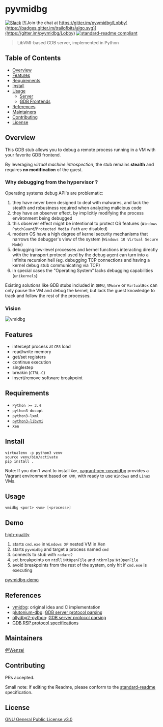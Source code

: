# pyvmidbg

[![Slack](https://maxcdn.icons8.com/Color/PNG/48/Mobile/slack-48.png)](https://vmidbg.slack.com)
[![Join the chat at https://gitter.im/pyvmidbg/Lobby](https://badges.gitter.im/trailofbits/algo.svg)](https://gitter.im/pyvmidbg/Lobby)
[![standard-readme compliant](https://img.shields.io/badge/readme%20style-standard-brightgreen.svg?style=flat-square)](https://github.com/RichardLitt/standard-readme)


> LibVMI-based GDB server, implemented in Python

## Table of Contents

- [Overview](#overview)
- [Features](#features)
- [Requirements](#requirements)
- [Install](#install)
- [Usage](#usage)
    - [Server](#server)
    - [GDB Frontends](#gdb-frontends)
 - [References](#references)
 - [Maintainers](#maintainers)
 - [Contributing](#contributing)
 - [License](#license)

## Overview

This GDB stub allows you to debug a remote process running in a VM with
your favorite GDB frontend.

By leveraging *virtual machine introspection*, the stub remains **stealth** and requires 
**no modification** of the guest.

### Why debugging from the hypervisor ?

Operating systems debug API's are problematic:

1. they have never been designed to deal with malwares, and lack the stealth and robustness required when 
analyzing malicious code
2. they have an observer effect, by implicitly modifying the process environment being debugged
3. this observer effect might be intentional to protect OS features (`Windows PatchGuard`/`Protected Media Path` are disabled)
4. modern OS have a high degree of kernel security mechanisms that narrows the debugger's view of the system
 (`Windows 10 Virtual Secure Mode`)
5. debugging low-level processes and kernel functions interacting directly with the transport protocol used by the debug agent can
    turn into a infinite recursion hell (eg. debugging TCP connections and having a kernel debug stub communicating via TCP)
5. in special cases the "Operating System" lacks debugging capabilities (`unikernels`)

Existing solutions like GDB stubs included in `QEMU`, `VMware` or `VirtualBox` can only
pause the VM and debug the kernel, but lack the guest knowledge to track and follow the rest of the processes.

### Vision

![vmidbg](https://user-images.githubusercontent.com/964610/53703373-9fed3580-3e11-11e9-96f8-47b3f38044cf.jpg)

## Features

- intercept process at `CR3` load
- read/write memory
- get/set registers
- continue execution
- singlestep
- breakin (`CTRL-C`)
- insert/remove software breakpoint

## Requirements

- `Python >= 3.4`
- `python3-docopt`
- `python3-lxml`
- [`python3-libvmi`](https://github.com/libvmi/python)
- `Xen`

## Install

~~~
virtualenv -p python3 venv
source venv/bin/activate
pip install .
~~~

Note: If you don't want to install `Xen`, [vagrant-xen-pyvmidbg](https://github.com/Wenzel/vagrant-xen-pyvmidbg)
provides a Vagrant environment based on `KVM`, with ready to use `Windows` and `Linux` VMs.

## Usage

~~~
vmidbg <port> <vm> [<process>]
~~~

## Demo

[high-quality](https://drive.google.com/open?id=1clumU_P8K-M1mgQ4RaNVSrWg6sxojw8d)

1. starts `cmd.exe` in `Windows XP` nested VM in Xen
2. starts `pyvmidbg` and target a process named `cmd`
3. connects to stub with `radare2`
4. set breakpoints on `ntdll!NtOpenFile` and `ntkrnlpa!NtOpenFile`
5. avoid breakpoints from the rest of the system, only hit if `cmd.exe` is executing

[pyvmidbg-demo](https://github.com/Wenzel/wenzel.github.io/raw/master/public/images/r2vmi_demo.gif)

## References

- [vmidbg](https://github.com/Zentific/vmidbg): original idea and C implementation
- [plutonium-dbg](https://github.com/plutonium-dbg/plutonium-dbg): [GDB server protocol parsing](https://github.com/plutonium-dbg/plutonium-dbg/blob/master/clients/gdbserver.py)
- [ollydbg2-python](https://github.com/0vercl0k/ollydbg2-python): [GDB server protocol parsing](https://github.com/0vercl0k/ollydbg2-python/blob/master/samples/gdbserver/gdbserver.py)
- [GDB RSP protocol specifications](https://sourceware.org/gdb/onlinedocs/gdb/Remote-Protocol.html)

## Maintainers

[@Wenzel](https://github.com/Wenzel)

## Contributing

PRs accepted.

Small note: If editing the Readme, please conform to the [standard-readme](https://github.com/RichardLitt/standard-readme) specification.

## License

[GNU General Public License v3.0](https://github.com/Wenzel/pyvmidbg/blob/master/LICENSE)
